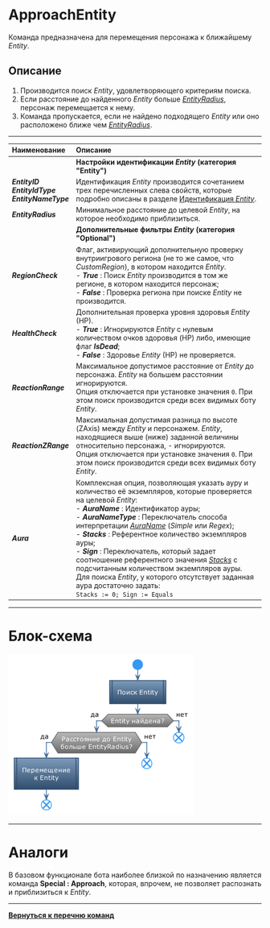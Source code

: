 # **ApproachEntity**

Команда предназначена для перемещения персонажа к ближайшему *Entity*.

## **Описание**

1. Производится поиск *Entity*, удовлетворяющего критериям поиска.
2. Если расстояние до найденного *Entity* больше [*EntityRadius*](#ref-EntityRadius), персонаж перемещается к нему.
3. Команда пропускается, если не найдено подходящего *Entity* или оно расположено ближе чем [*EntityRadius*](#ref-EntityRadius).

---

| **Наименование** | **Описание** 
|:-----------------|:-------------
||**Настройки идентификации *Entity* (категория "Entity")**
|<a name ="ref-EntityID">***EntityID***</a><br/><a name ="ref-EntityIdType">***EntityIdType***</a><br/><a name ="ref-EntityNameType">***EntityNameType***</a> | Идентификация *Entity* производится сочетанием трех перечисленных слева свойств, которые подробно описаны в разделе [Идентификация *Entity*](../../General/EntityIdentification-RU.md).
|<a name ="ref-EntityRadius">***EntityRadius***</a> | Минимальное расстояние до целевой *Entity*, на которое необходимо приблизиться.
||**Дополнительные фильтры *Entity* (категория "Optional")**
|<a name ="ref-RegionCheck">***RegionCheck***</a> | Флаг, активирующий дополнительную проверку внутриигрового региона (не то же самое, что *CustomRegion*), в котором находится *Entity*.<br/>- ***True*** : Поиск *Entity* производится в том же регионе, в котором находится персонаж;<br/>- ***False*** : Проверка региона при поиске *Entity* не производится.
|<a name ="ref-HealthCheck">***HealthCheck***</a> | Дополнительная проверка уровня здоровья *Entity* (HP).<br/>- ***True*** : Игнорируются *Entity* с нулевым количеством очков здоровья (HP) либо, имеющие флаг ***IsDead***;<br/>- ***False*** : Здоровье *Entity* (HP) не проверяется.
|<a name ="ref-ReactionRange">***ReactionRange***</a> | Максимальное допустимое расстояние от *Entity* до персонажа. *Entity* на большем расстоянии игнорируются.<br/> Опция отключается при установке значения ``0``. При этом поиск производится среди всех видимых боту *Entity*.
|<a name ="ref-ReactionZRange">***ReactionZRange***</a> | Максимальная допустимая разница по высоте (ZAxis) между *Entity* и персонажем. *Entity*, находящиеся выше (ниже) заданной величины относительно персонажа, - игнорируются. <br/> Опция отключается при установке значения ``0``. При этом поиск производится среди всех видимых боту *Entity*.
|<a name ="ref-Aura">***Aura***</a> | Комплексная опция, позволяющая указать ауру и количество её экземпляров, которые проверяется на целевой *Entity*:<br/>- <a name ="ref-AuraName">***AuraName***</a> : Идентификатор ауры;<br/>- <a name ="ref-AuraNameType">***AuraNameType***</a> : Переключатель способа интерпретации [*AuraName*](#ref-AuraName) (*Simple* или *Regex*);<br/>- <a name ="ref-Stacks">***Stacks***</a> : Референтное количество экземпляров ауры;<br/>- <a name ="ref-Sign">***Sign***</a> : Переключатель, который задает соотношение референтного значения [*Stacks*](!ref-Stacks) с подсчитанным количеством экземпляров ауры.<br/>Для поиска *Entity*, у которого отсутствует заданная аура достаточно задать:<br/> ```Stacks := 0; Sign := Equals```

<!---

# **Внутренние условия**

Команда игнорируется (пропускается) в следующих случаях:
- Отсутствует *Entity*, удовлетворяющее критериям поиска.
- Расстояние между персонажем и ближайшим *Entity*, удовлетворяющим критериям поиска, меньше [*EntityRadius*](#ref-EntityRadius). -->

---

# **Блок-схема**
![Блок-схема](diagrams/ApproachEntity-RU.png)

---

# **Аналоги**

В базовом функционале бота наиболее близкой по назначению является команда **Special : Approach**, которая, впрочем, не позволяет распознать и приблизиться к *Entity*.

---

[**Вернуться к перечню команд**](../EntityTools-UccExtensions-RU.md)